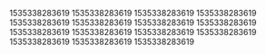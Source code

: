1535338283619
1535338283619
1535338283619
1535338283619
1535338283619
1535338283619
1535338283619
1535338283619
1535338283619
1535338283619
1535338283619
1535338283619
1535338283619
1535338283619
1535338283619